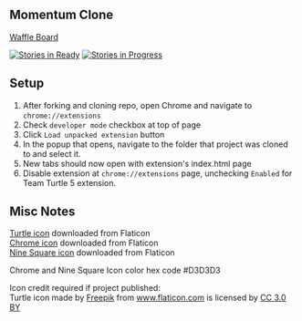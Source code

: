 ## Momentum Clone

[Waffle Board](https://waffle.io/chingu-voyage-turtles-team-5/momentum-clone)  

[![Stories in Ready](https://badge.waffle.io/chingu-voyage-turtles-team-5/momentum-clone.png?label=ready&title=Ready)](https://waffle.io/chingu-voyage-turtles-team-5/momentum-clone?utm_source=badge)
[![Stories in Progress](https://badge.waffle.io/chingu-voyage-turtles-team-5/momentum-clone.png?label=In%20Progress&title=In%20Progress)](https://waffle.io/chingu-voyage-turtles-team-5/momentum-clone?utm_source=badge)

## Setup

1. After forking and cloning repo, open Chrome and navigate to `chrome://extensions`  
1. Check `developer mode` checkbox at top of page   
1. Click `Load unpacked extension` button 
1. In the popup that opens, navigate to the folder that project was cloned to and select it.
1. New tabs should now open with extension's index.html page
1. Disable extension at `chrome://extensions` page,  unchecking `Enabled` for Team Turtle 5 extension.

## Misc Notes

[Turtle icon](https://www.flaticon.com/free-icon/sea-turtle_67985) downloaded from Flaticon  
[Chrome icon](https://www.flaticon.com/free-icon/chrome_152759) downloaded from Flaticon  
[Nine Square icon](https://www.flaticon.com/free-icon/keyboard-buttons-or-visualization-button-of-nine-squares_56844) downloaded from Flaticon  

Chrome and Nine Square Icon color hex code #D3D3D3

Icon credit required if project published:  
Turtle icon made by <a href="http://www.freepik.com" title="Freepik">Freepik</a> from <a href="https://www.flaticon.com/" title="Flaticon">www.flaticon.com</a> is licensed by <a href="http://creativecommons.org/licenses/by/3.0/" title="Creative Commons BY 3.0" target="_blank">CC 3.0 BY</a>
